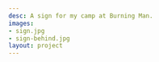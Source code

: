 ```yaml
---
desc: A sign for my camp at Burning Man.
images:
- sign.jpg
- sign-behind.jpg
layout: project
---
```

